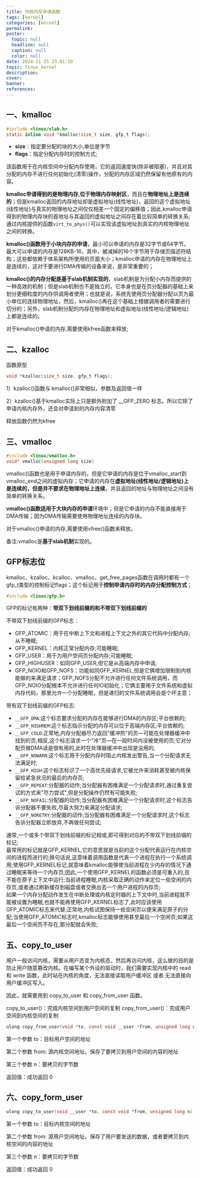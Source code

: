 ```yaml
---
title: 内核内存申请函数
tags: [kernel]
categories: [kernel]
permalink: 
poster:
  topic: null
  headline: null
  caption: null
  color: null
date: 2024-11-25 23:01:10
topic: linux_kernel
description:
cover:
banner:
references:
---
```

## 一、kmalloc

```c
#include <linux/slab.h>
static inline void *kmalloc(size_t size, gfp_t flags);
```

* **size**：指定要分配的块的大小,单位是字节
* **flags**：指定分配内存时的控制方式;

该函数用于在内核空间中分配内存使用，它的返回速度快(除非被阻塞)，并且对其分配的内存不进行任何初始化(清零)操作，分配的内存区域仍然保留有他原有的内容。

**kmalloc申请得到的是物理内存,位于物理内存映射区**，而且在**物理地址上是连续的**；但是kmalloc返回的内存地址却是虚拟地址(线性地址)，返回的这个虚拟地址(线性地址)与真实的物理地址之间仅仅相差一个固定的偏移值；因此,kmalloc申请得到的物理内存块的首地址与其返回的虚拟地址之间存在着比较简单的转换关系;通过内核提供的函数`virt_to_phys()`可以实现该虚拟地址到真实的内核物理地址之间的转换。

**kmalloc()函数用于小块内存的申请**，最小可以申请的内存是32字节或64字节，最大可以申请的内存是128KB-16，其中，被减掉的16个字节用于存储页描述符结构；这些都依赖于体系架构所使用的页面大小；kmalloc申请的内存在物理地址上是连续的，这对于要进行DMA传输的设备来说，是非常重要的；

**kmalloc()的内存分配是基于slab机制实现的**，slab机制是为分配小内存而提供的一种高效的机制；但是slab机制也不是独立的，它本身也是在页分配器的基础上来划分更细粒度的内存供调用者使用；也就是说，系统先使用页分配器分配以页为最小单位的连续物理地址，然后，kmalloc()再在这个基础上根据调用者的需要进行切分的；另外，slab机制分配的内存在物理地址和虚拟地址(线性地址/逻辑地址)上都是连续的。

对于kmalloc()申请的内存,需要使用kfree函数来释放;

## 二、kzalloc

函数原型

```c
void *kzalloc(size_t size, gfp_t flags);
```

1）kzalloc()函数与 kmalloc()非常相似，参数及返回值一样

2）kzalloc()基于kmalloc实际上只是额外附加了 __GFP_ZERO 标志。所以它除了申请内核内存外，还会对申请到的内存内容清零

释放函数仍然为kfree

## 三、vmalloc

```c
#include <linux/vmalloc.h>
void* vmalloc(unsigned long size)
```

vmalloc()函数也是用于申请内存的，但是它申请的内存是位于vmalloc_start到vmalloc_end之间的虚拟内存；它申请的内存在**虚拟地址(线性地址/逻辑地址)上是连续的，但是并不要求在物理地址上连续**，并且返回的地址与物理地址之间没有简单的转换关系。

**vmalloc()函数适用于大块内存的申请**环境中；但是它申请的内存不能直接用于DMA传输；因为DMA传输需要使用物理地址连续的内存块。

对于vmalloc()申请的内存,需要使用vfree()函数来释放。

备注:vmalloc是**基于slab机制**实现的。

## GFP标志位

kmalloc、kzalloc、kcalloc、vmalloc、get_free_pages函数在调用时都有一个gfp_t类型的控制标记flags；这个标记用于**控制申请内存时的内存分配控制方式**；

```c
#include <linux/gfp.h>
```

GFP的标记有两种：**带双下划线前缀的和不带双下划线前缀的**

不带双下划线前缀的GFP标志：

* GFP_ATOMIC：用于在中断上下文和进程上下文之外的其它代码中分配内存;从不睡眠;
* GFP_KERNEL：内核正常分配内存;可能睡眠;
* GFP_USER：用于为用户空间页分配内存;可能睡眠;
* GFP_HIGHUSER：如同GFP_USER,但它是从高端内存中申请;
* GFP_NOIO和GFP_NOFS：功能如同GFP_KERNEL,但是它俩增加限制到内核能做的来满足请求；GFP_NOFS分配不允许进行任何文件系统调用，而GFP_NOIO分配根本不允许进行任何IO初始化；它俩主要用于文件系统和虚拟内存代码，那里允许一个分配睡眠，但是递归的文件系统调用会是个坏主意；

带有双下划线前缀的GFP标志:

* `__GFP_DMA`:这个标志要求分配的内存在能够进行DMA的内存区;平台依赖的;
* `__GFP_HIGHMEM`:这个标志指示分配的内存可以位于高端内存区;平台依赖的;
* `__GFP_COLD`:正常地,内存分配器尽力返回"缓冲热"的页—可能在处理器缓冲中找到的页;相反,这个标志请求一个"冷"页—在一段时间内没被使用的页;它对分配页做DMA读是很有用的,此时在处理器缓冲中出现是没用的;
* `__GFP_NOWARN`:这个标志用于分配内存时阻止内核发出警告,当一个分配请求无法满足时;
* `__GFP_HIGH`:这个标志标识了一个高优先级请求,它被允许来消耗甚至被内核保留给紧急状况的最后的内存页;
* `__GFP_REPEAT`:分配器的动作;当分配器有困难满足一个分配请求时,通过重复尝试的方式来"尽力尝试",但是分配操作仍然有可能失败;
* `__GFP_NOFAIL`:分配器的动作;当分配器有困难满足一个分配请求时,这个标志告诉分配器不要失败,尽最大努力来满足分配请求;
* `__GFP_NORETRY`:分配器的动作;当分配器有困难满足一个分配请求时,这个标志告诉分配器立即放弃,不再做任何尝试;

通常,一个或多个带双下划线前缀的标记相或,即可得到对应的不带双下划线前缀的标记;<br />最常用的标记就是GFP_KERNEL,它的意思就是当前的这个分配代表运行在内核空间的进程而进行的;换句话说,这意味着调用函数是代表一个进程在执行一个系统调用;使用GFP_KERNEL标记,就意味着kmalloc能够使当前进程在少内存的情况下通过睡眠来等待一个内存页;因此,一个使用GFP_KERNEL的函数必须是可重入的,且不能在原子上下文中运行;当前进程睡眠,内核采取正确的动作来定位一些空闲的内存页,或者通过刷新缓存到磁盘或者交换出去一个用户进程的内存页;<br />如果一个内存分配动作发生在中断处理或内核定时器的上下文中时,当前进程就不能被设置为睡眠,也就不能再使用GFP_KERNEL标志了,此时应该使用GFP_ATOMIC标志来代替;正常地,内核试图保持一些空闲页以便来满足原子的分配;当使用GFP_ATOMIC标志时,kmalloc标志能够使用甚至最后一个空闲页;如果这最后一个空闲页不存在,那分配就会失败;

## 五、copy_to_user

用户一般访问内核，需要从用户态变为内核态，然后再访问内核，这么做的目的是防止用户随意篡改内核。在编写某个外设的驱动时，我们需要实现内核中的 read 和 write 函数，此时站在内核的角度，无法直接读取用户缓冲区 或者 无法直接向用户缓冲区写入。

因此，就需要用到 copy_to_user 和 copy_from_user 函数。

copy_to_user()：完成内核空间到用户空间的复制
copy_from_user()：完成用户空间到内核空间的复制

```c
ulong copy_from_user(void *to, const void __user *from, unsigned long n)
```

第一个参数 to：目标用户空间的地址

第二个参数 from: 源内核空间地址。保存了要拷贝到用户空间的内容的地址

第三个参数 n：要拷贝的字节数

返回值：成功返回 0

## 六、copy_form_user

```c
ulong copy_to_user(void __user *to, const void *from, unsigned long n);
```

第一个参数 to：目标内核空间的地址

第二个参数 from: 源用户空间地址。保存了用户要发送的数据，或者要拷贝到内核空间的内容的地址

第三个参数 n：要拷贝的字节数

返回值：成功返回 0